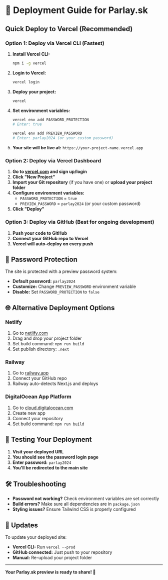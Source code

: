 # 🚀 Deployment Guide for Parlay.sk

## Quick Deploy to Vercel (Recommended)

### Option 1: Deploy via Vercel CLI (Fastest)

1. **Install Vercel CLI:**
   ```bash
   npm i -g vercel
   ```

2. **Login to Vercel:**
   ```bash
   vercel login
   ```

3. **Deploy your project:**
   ```bash
   vercel
   ```

4. **Set environment variables:**
   ```bash
   vercel env add PASSWORD_PROTECTION
   # Enter: true
   
   vercel env add PREVIEW_PASSWORD
   # Enter: parlay2024 (or your custom password)
   ```

5. **Your site will be live at:** `https://your-project-name.vercel.app`

### Option 2: Deploy via Vercel Dashboard

1. **Go to [vercel.com](https://vercel.com) and sign up/login**
2. **Click "New Project"**
3. **Import your Git repository** (if you have one) or **upload your project folder**
4. **Configure environment variables:**
   - `PASSWORD_PROTECTION` = `true`
   - `PREVIEW_PASSWORD` = `parlay2024` (or your custom password)
5. **Click "Deploy"**

### Option 3: Deploy via GitHub (Best for ongoing development)

1. **Push your code to GitHub**
2. **Connect your GitHub repo to Vercel**
3. **Vercel will auto-deploy on every push**

## 🔐 Password Protection

The site is protected with a preview password system:
- **Default password:** `parlay2024`
- **Customize:** Change `PREVIEW_PASSWORD` environment variable
- **Disable:** Set `PASSWORD_PROTECTION` to `false`

## 🌐 Alternative Deployment Options

### Netlify
1. Go to [netlify.com](https://netlify.com)
2. Drag and drop your project folder
3. Set build command: `npm run build`
4. Set publish directory: `.next`

### Railway
1. Go to [railway.app](https://railway.app)
2. Connect your GitHub repo
3. Railway auto-detects Next.js and deploys

### DigitalOcean App Platform
1. Go to [cloud.digitalocean.com](https://cloud.digitalocean.com)
2. Create new app
3. Connect your repository
4. Set build command: `npm run build`

## 📱 Testing Your Deployment

1. **Visit your deployed URL**
2. **You should see the password login page**
3. **Enter password:** `parlay2024`
4. **You'll be redirected to the main site**

## 🛠️ Troubleshooting

- **Password not working?** Check environment variables are set correctly
- **Build errors?** Make sure all dependencies are in `package.json`
- **Styling issues?** Ensure Tailwind CSS is properly configured

## 🔄 Updates

To update your deployed site:
- **Vercel CLI:** Run `vercel --prod`
- **GitHub connected:** Just push to your repository
- **Manual:** Re-upload your project folder

---

**Your Parlay.sk preview is ready to share! 🎉**

